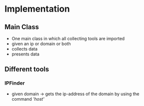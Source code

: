 # Implementation

## Main Class
- One main class in which all collecting tools are imported
- given an ip or domain or both
- collects data
- presents data

## Different tools

### IPFinder
- given domain -> gets the ip-address of the domain by using the command <em>'host'</em>
